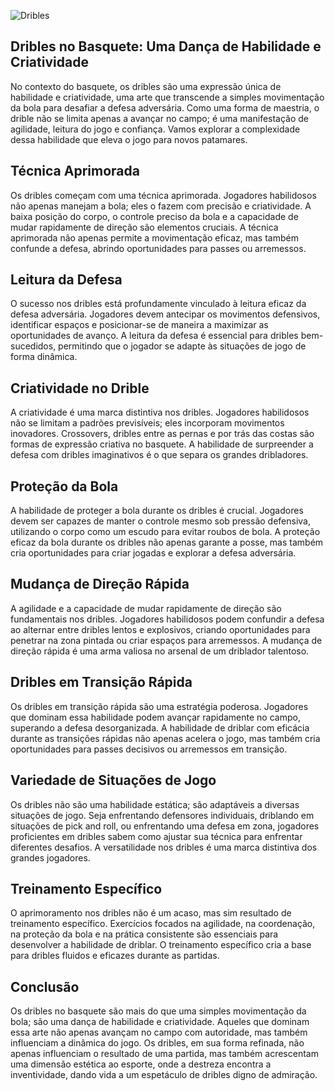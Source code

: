 ![Dribles](https://elitesportsny.com/wp-content/uploads/2020/01/Kyrie-Irving-1-scaled-e1578594787411.jpg)

## Dribles no Basquete: Uma Dança de Habilidade e Criatividade
No contexto do basquete, os dribles são uma expressão única de habilidade e criatividade, uma arte que transcende a simples movimentação da bola para desafiar a defesa adversária. Como uma forma de maestria, o drible não se limita apenas a avançar no campo; é uma manifestação de agilidade, leitura do jogo e confiança. Vamos explorar a complexidade dessa habilidade que eleva o jogo para novos patamares.
## Técnica Aprimorada
Os dribles começam com uma técnica aprimorada. Jogadores habilidosos não apenas manejam a bola; eles o fazem com precisão e criatividade. A baixa posição do corpo, o controle preciso da bola e a capacidade de mudar rapidamente de direção são elementos cruciais. A técnica aprimorada não apenas permite a movimentação eficaz, mas também confunde a defesa, abrindo oportunidades para passes ou arremessos.
## Leitura da Defesa
O sucesso nos dribles está profundamente vinculado à leitura eficaz da defesa adversária. Jogadores devem antecipar os movimentos defensivos, identificar espaços e posicionar-se de maneira a maximizar as oportunidades de avanço. A leitura da defesa é essencial para dribles bem-sucedidos, permitindo que o jogador se adapte às situações de jogo de forma dinâmica.
## Criatividade no Drible
A criatividade é uma marca distintiva nos dribles. Jogadores habilidosos não se limitam a padrões previsíveis; eles incorporam movimentos inovadores. Crossovers, dribles entre as pernas e por trás das costas são formas de expressão criativa no basquete. A habilidade de surpreender a defesa com dribles imaginativos é o que separa os grandes dribladores.
## Proteção da Bola
A habilidade de proteger a bola durante os dribles é crucial. Jogadores devem ser capazes de manter o controle mesmo sob pressão defensiva, utilizando o corpo como um escudo para evitar roubos de bola. A proteção eficaz da bola durante os dribles não apenas garante a posse, mas também cria oportunidades para criar jogadas e explorar a defesa adversária.
## Mudança de Direção Rápida
A agilidade e a capacidade de mudar rapidamente de direção são fundamentais nos dribles. Jogadores habilidosos podem confundir a defesa ao alternar entre dribles lentos e explosivos, criando oportunidades para penetrar na zona pintada ou criar espaços para arremessos. A mudança de direção rápida é uma arma valiosa no arsenal de um driblador talentoso.
## Dribles em Transição Rápida
Os dribles em transição rápida são uma estratégia poderosa. Jogadores que dominam essa habilidade podem avançar rapidamente no campo, superando a defesa desorganizada. A habilidade de driblar com eficácia durante as transições rápidas não apenas acelera o jogo, mas também cria oportunidades para passes decisivos ou arremessos em transição.
## Variedade de Situações de Jogo
Os dribles não são uma habilidade estática; são adaptáveis a diversas situações de jogo. Seja enfrentando defensores individuais, driblando em situações de pick and roll, ou enfrentando uma defesa em zona, jogadores proficientes em dribles sabem como ajustar sua técnica para enfrentar diferentes desafios. A versatilidade nos dribles é uma marca distintiva dos grandes jogadores.
## Treinamento Específico
O aprimoramento nos dribles não é um acaso, mas sim resultado de treinamento específico. Exercícios focados na agilidade, na coordenação, na proteção da bola e na prática consistente são essenciais para desenvolver a habilidade de driblar. O treinamento específico cria a base para dribles fluidos e eficazes durante as partidas.
## Conclusão
Os dribles no basquete são mais do que uma simples movimentação da bola; são uma dança de habilidade e criatividade. Aqueles que dominam essa arte não apenas avançam no campo com autoridade, mas também influenciam a dinâmica do jogo. Os dribles, em sua forma refinada, não apenas influenciam o resultado de uma partida, mas também acrescentam uma dimensão estética ao esporte, onde a destreza encontra a inventividade, dando vida a um espetáculo de dribles digno de admiração.